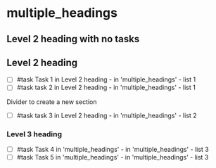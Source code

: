 # multiple_headings

## Level 2 heading with no tasks

## Level 2 heading

- [ ] #task Task 1 in Level 2 heading - in 'multiple_headings' - list 1
- [ ] #task task 2 in Level 2 heading - in 'multiple_headings' - list 1

Divider to create a new section

- [ ] #task task 3 in Level 2 heading - in 'multiple_headings' - list 2

### Level 3 heading

- [ ] #task Task 4 in 'multiple_headings' - in 'multiple_headings' - list 3
- [ ] #task Task 5 in 'multiple_headings' - in 'multiple_headings' - list 3
